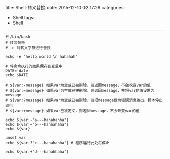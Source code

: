 title: Shell-转义替换
date: 2015-12-10 02:17:29
categories: 
- Shell
tags: 
- Shell
---

	#!/bin/bash
	# 转义替换
	# -e 对转义字符进行替换

	echo -e "hello world \n hahahah"

	# 将命令执行的结果保存到变量中
	DATE=`date`
	echo $DATE

	# ${var:-message} 如果var为空或已被删除，则返回message，不会改变var的值
	# ${var:=message} 如果var为空或已被删除，则返回message，并将var的值设置为message
	# ${var:?message} 如果var为空或已被删除，则把message做为错误消息输出，脚本停止运行
	# ${var:+message} 如果var已被定义，则返回message，不会改变var的值

	echo ${var:-"a---hahahahha"}
	echo ${var:="b---hahhahaha"}
	echo ${var}

	unset var
	echo ${var:?"c---hahahahha"} # 程序运行此处将停止

	echo ${var:+"d---hahahhaha"}




